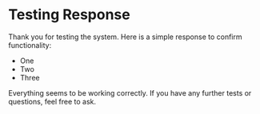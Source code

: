 # Testing Response

Thank you for testing the system. Here is a simple response to confirm functionality:

- One
- Two
- Three

Everything seems to be working correctly. If you have any further tests or questions, feel free to ask.

